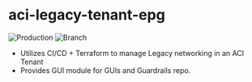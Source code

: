 # aci-legacy-tenant-epg
![Production](https://github.com/tigelane/aci-legacy-tenant-epg/workflows/Production/badge.svg)
![Branch](https://github.com/tigelane/aci-legacy-tenant-epg/workflows/Branch/badge.svg)

* Utilizes CI/CD + Terraform to manage Legacy networking in an ACI Tenant
* Provides GUI module for GUIs and Guardrails repo.